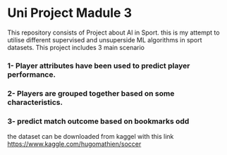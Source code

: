 # Uni Project Madule 3
This repository consists of Project about AI in Sport. 
this is my attempt to utilise  different supervised and unsuperside ML algorithms in sport datasets. 
This project includes 3 main scenario
### 1- Player attributes have been used to predict player performance.
### 2- Players are grouped together based on some characteristics.
### 3- predict match outcome based on bookmarks odd 
the dataset can be downloaded from kaggel with this link 
https://www.kaggle.com/hugomathien/soccer


